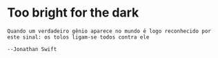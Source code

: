 # Too bright for the dark

```quote
Quando um verdadeiro gênio aparece no mundo é logo reconhecido por este sinal: os tolos ligam-se todos contra ele

--Jonathan Swift
```

